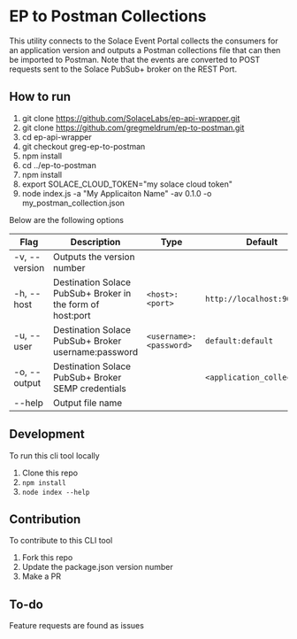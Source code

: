 # EP to Postman Collections

This utility connects to the Solace Event Portal collects the consumers for an application version and outputs a Postman collections file that can then be imported to Postman. Note that the events are converted to POST requests sent to the Solace PubSub+ broker on the REST Port.

## How to run

1. git clone https://github.com/SolaceLabs/ep-api-wrapper.git
1. git clone https://github.com/gregmeldrum/ep-to-postman.git
1. cd ep-api-wrapper
1. git checkout greg-ep-to-postman
1. npm install
1. cd ../ep-to-postman
1. npm install
1. export SOLACE_CLOUD_TOKEN="my solace cloud token"
1. node index.js -a "My Applicaiton Name" -av 0.1.0 -o my_postman_collection.json

Below are the following options

| Flag          | Description                                                | Type                    | Default                          |
| ------------- | ---------------------------------------------------------- | ----------------------- | -------------------------------- |
| -v, --version | Outputs the version number                                 |                         |                                  |
| -h, --host    | Destination Solace PubSub+ Broker in the form of host:port | `<host>:<port>`         | `http://localhost:9000`          |
| -u, --user    | Destination Solace PubSub+ Broker username:password        | `<username>:<password>` | `default:default`                |
| -o, --output  | Destination Solace PubSub+ Broker SEMP credentials         |                         | `<application_collections>` |
| --help        | Output file name                                           |                         |                                  |

## Development

To run this cli tool locally

1. Clone this repo
1. `npm install`
1. `node index --help`

## Contribution

To contribute to this CLI tool

1. Fork this repo
1. Update the package.json version number
1. Make a PR

## To-do

Feature requests are found as issues

